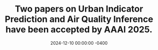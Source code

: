 ---
title: "Two papers on Urban Indicator Prediction and Air Quality Inference have been accepted by AAAI 2025."
date: 2024-12-10 00:00:00 -0400
---